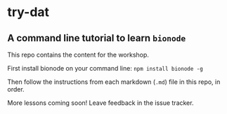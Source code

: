 # try-dat

## A command line tutorial to learn `bionode`

This repo contains the content for the workshop.

First install bionode on your command line: `npm install bionode -g`

Then follow the instructions from each markdown (`.md`) file in this repo, in order.

More lessons coming soon! Leave feedback in the issue tracker.
